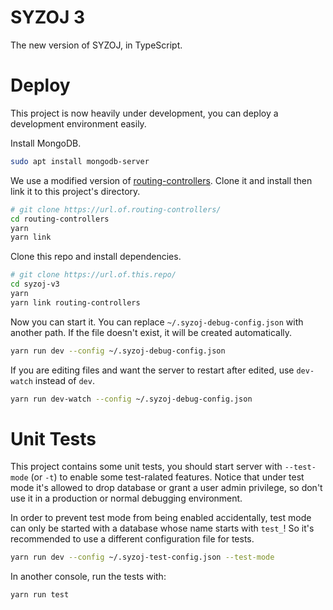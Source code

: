 # SYZOJ 3
The new version of SYZOJ, in TypeScript.

# Deploy
This project is now heavily under development, you can deploy a development environment easily.

Install MongoDB.

```bash
sudo apt install mongodb-server
```

We use a modified version of [routing-controllers](https://github.com/typestack/routing-controllers). Clone it and install then link it to this project's directory.

```bash
# git clone https://url.of.routing-controllers/
cd routing-controllers
yarn
yarn link
```

Clone this repo and install dependencies.

```bash
# git clone https://url.of.this.repo/
cd syzoj-v3
yarn
yarn link routing-controllers
```

Now you can start it. You can replace `~/.syzoj-debug-config.json` with another path. If the file doesn't exist, it will be created automatically.

```bash
yarn run dev --config ~/.syzoj-debug-config.json
```

If you are editing files and want the server to restart after edited, use `dev-watch` instead of `dev`.

```bash
yarn run dev-watch --config ~/.syzoj-debug-config.json
```

# Unit Tests
This project contains some unit tests, you should start server with `--test-mode` (or `-t`) to enable some test-ralated features. Notice that under test mode it's allowed to drop database or grant a user admin privilege, so don't use it in a production or normal debugging environment.

In order to prevent test mode from being enabled accidentally, test mode can only be started with a database whose name starts with `test_`! So it's recommended to use a different configuration file for tests.

```bash
yarn run dev --config ~/.syzoj-test-config.json --test-mode
```

In another console, run the tests with:

```bash
yarn run test
```

